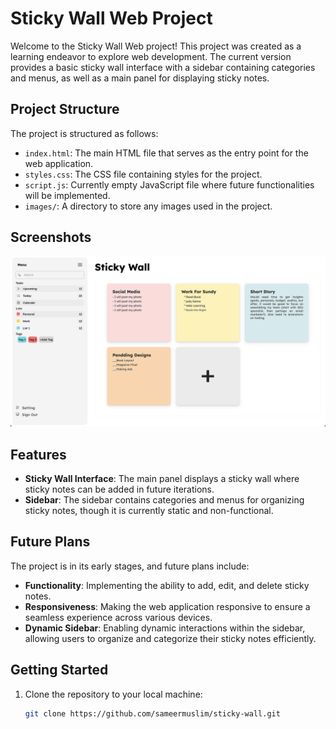 # Sticky Wall Web Project

Welcome to the Sticky Wall Web project! This project was created as a learning endeavor to explore web development. The current version provides a basic sticky wall interface with a sidebar containing categories and menus, as well as a main panel for displaying sticky notes.

## Project Structure

The project is structured as follows:

- `index.html`: The main HTML file that serves as the entry point for the web application.
- `styles.css`: The CSS file containing styles for the project.
- `script.js`: Currently empty JavaScript file where future functionalities will be implemented.
- `images/`: A directory to store any images used in the project.

## Screenshots

![Screenshot 1](public/images/screenshot.png)

## Features

- **Sticky Wall Interface**: The main panel displays a sticky wall where sticky notes can be added in future iterations.
- **Sidebar**: The sidebar contains categories and menus for organizing sticky notes, though it is currently static and non-functional.

## Future Plans

The project is in its early stages, and future plans include:

- **Functionality**: Implementing the ability to add, edit, and delete sticky notes.
- **Responsiveness**: Making the web application responsive to ensure a seamless experience across various devices.
- **Dynamic Sidebar**: Enabling dynamic interactions within the sidebar, allowing users to organize and categorize their sticky notes efficiently.

## Getting Started

1. Clone the repository to your local machine:

   ```bash
   git clone https://github.com/sameermuslim/sticky-wall.git
   ```
